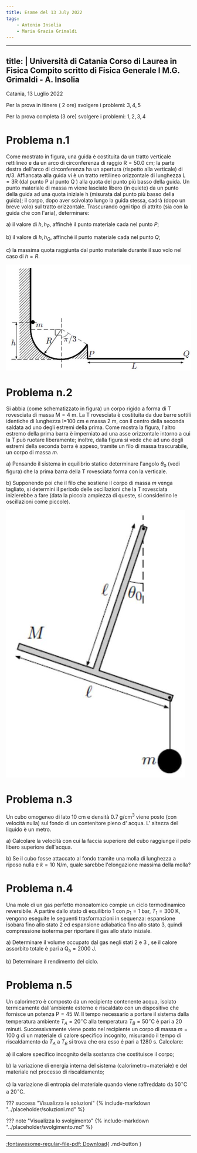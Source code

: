 ```yaml
---
title: Esame del 13 July 2022
tags:
    - Antonio Insolia
    - Maria Grazia Grimaldi
---
```


---
title: |
    Università di Catania Corso di Laurea in Fisica Compito scritto di
    Fisica Generale I M.G. Grimaldi - A. Insolia
---

Catania, 13 Luglio 2022

Per la prova in itinere ( 2 ore) svolgere i problemi: $3,4,5$

Per la prova completa (3 ore) svolgere i problemi: $1,2,3,4$

Problema n.1
============

Come mostrato in figura, una guida è costituita da un tratto verticale
rettilineo e da un arco di circonferenza di raggio
$\mathrm{R}=50.0 \mathrm{~cm}$; la parte destra dell'arco di
circonferenza ha un apertura (rispetto alla verticale) di $\pi / 3$.
Affiancata alla guida vi è un tratto rettilineo orizzontale di lunghezza
$\mathrm{L}=3 \mathrm{R}$ (dal punto $\mathrm{P}$ al punto $\mathrm{Q}$
) alla quota del punto più basso della guida. Un punto materiale di
massa m viene lasciato libero (in quiete) da un punto della guida ad una
quota iniziale $\mathrm{h}$ (misurata dal punto più basso della guida);
il corpo, dopo aver scivolato lungo la guida stessa, cadrà (dopo un
breve volo) sul tratto orizzontale. Trascurando ogni tipo di attrito
(sia con la guida che con l'aria), determinare:

a\) il valore di $h, h_{P}$, affinchè il punto materiale cada nel punto
$P$;

b\) il valore di $h, h_{Q}$, affinchè il punto materiale cada nel punto
$Q$;

c\) la massima quota raggiunta dal punto materiale durante il suo volo
nel caso di $h=R$.

![image](images/2023_05_14_f410bf68b032e0bd342dg-1.jpg)

Problema n.2
============

Si abbia (come schematizzato in figura) un corpo rigido a forma di T
rovesciata di massa $\mathrm{M}=4 \mathrm{~m}$. La T rovesciata è
costituita da due barre sottili identiche di lunghezza I=100 cm e massa
$2 \mathrm{~m}$, con il centro della seconda saldata ad uno degli
estremi della prima. Come mostra la figura, l'altro estremo della prima
barra è imperniato ad una asse orizzontale intorno a cui la T può
ruotare liberamente; inoltre, dalla figura si vede che ad uno degli
estremi della seconda barra è appeso, tramite un filo di massa
trascurabile, un corpo di massa $m$.

a\) Pensando il sistema in equilibrio statico determinare l'angolo
$\theta_{0}$ (vedi figura) che la prima barra della T rovesciata forma
con la verticale.

b\) Supponendo poi che il filo che sostiene il corpo di massa $m$ venga
tagliato, si determini il periodo delle oscillazioni che la T rovesciata
inizierebbe a fare (data la piccola ampiezza di queste, si considerino
le oscillazioni come piccole).

![image](images/2023_05_14_f410bf68b032e0bd342dg-2.jpg)

Problema n.3
============

Un cubo omogeneo di lato $10 \mathrm{~cm}$ e densità
$0.7 \mathrm{~g} / \mathrm{cm}^{3}$ viene posto (con velocità nulla) sul
fondo di un contenitore pieno d' acqua. L' altezza del liquido è un
metro.

a\) Calcolare la velocità con cui la faccia superiore del cubo raggiunge
il pelo libero superiore dell'acqua.

b\) Se il cubo fosse attaccato al fondo tramite una molla di lunghezza a
riposo nulla e $k=10 \mathrm{~N} / \mathrm{m}$, quale sarebbe
l'elongazione massima della molla?

Problema n.4
============

Una mole di un gas perfetto monoatomico compie un ciclo termodinamico
reversibile. A partire dallo stato di equilibrio 1 con $p_{1}=1$ bar,
$T_{1}=300 \mathrm{~K}$, vengono eseguite le seguenti trasformazioni in
sequenza: espansione isobara fino allo stato 2 ed espansione adiabatica
fino allo stato 3, quindi compressione isoterma per riportare il gas
allo stato iniziale.

a\) Determinare il volume occupato dal gas negli stati 2 e 3 , se il
calore assorbito totale è pari a
$\mathrm{Q}_{\mathrm{a}}=2000 \mathrm{~J}$.

b\) Determinare il rendimento del ciclo.

Problema n.5
============

Un calorimetro è composto da un recipiente contenente acqua, isolato
termicamente dall'ambiente esterno e riscaldato con un dispositivo che
fornisce un potenza $\mathrm{P}=45 \mathrm{~W}$. Il tempo necessario a
portare il sistema dalla temperatura ambiente
$T_{A}=20^{\circ} \mathrm{C}$ alla temperatura
$T_{B}=50{ }^{\circ} \mathrm{C}$ è pari a 20 minuti. Successivamente
viene posto nel recipiente un corpo di massa $m=100 \mathrm{~g}$ di un
materiale di calore specifico incognito, misurando il tempo di
riscaldamento da $T_{A}$ a $T_{B}$ si trova che ora esso é pari a
$1280 \mathrm{~s}$. Calcolare:

a\) il calore specifico incognito della sostanza che costituisce il
corpo;

b\) la variazione di energia interna del sistema (calorimetro+materiale)
e del materiale nel processo di riscaldamento;

c\) la variazione di entropia del materiale quando viene raffreddato da
$50{ }^{\circ} \mathrm{C}$ a $20^{\circ} \mathrm{C}$.

??? success "Visualizza le soluzioni"
    {% include-markdown "../placeholder/soluzioni.md" %}

??? note "Visualizza lo svolgimento"
    {% include-markdown "../placeholder/svolgimento.md" %}

---

[:fontawesome-regular-file-pdf: Download](pdf/2022-07-13.pdf){ .md-button }
